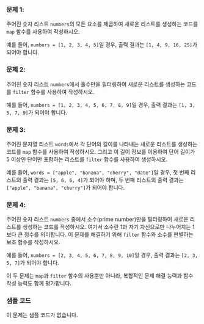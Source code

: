 ### **문제 1:**

주어진 숫자 리스트 `numbers`의 모든 요소를 제곱하여 새로운 리스트를 생성하는 코드를 `map` 함수를 사용하여 작성하시오.

예를 들어, `numbers = [1, 2, 3, 4, 5]`일 경우, 출력 결과는 `[1, 4, 9, 16, 25]`가 되어야 합니다.

### **문제 2:**

주어진 숫자 리스트 `numbers`에서 홀수만을 필터링하여 새로운 리스트를 생성하는 코드를 `filter` 함수를 사용하여 작성하시오.

예를 들어, `numbers = [1, 2, 3, 4, 5, 6, 7, 8, 9]`일 경우, 출력 결과는 `[1, 3, 5, 7, 9]`가 되어야 합니다.

### **문제 3:**

주어진 문자열 리스트 `words`에서 각 단어의 길이를 나타내는 새로운 리스트를 생성하는 코드를 `map` 함수를 사용하여 작성하시오. 그리고 이 길이 정보를 이용하여 단어 길이가 5 이상인 단어만 포함하는 리스트를 `filter` 함수를 사용하여 생성하시오.

예를 들어, `words = ["apple", "banana", "cherry", "date"]`일 경우, 첫 번째 리스트의 출력 결과는 `[5, 6, 6, 4]`가 되어야 하며, 두 번째 리스트의 출력 결과는 `["apple", "banana", "cherry"]`가 되어야 합니다.

### **문제 4:**

주어진 숫자 리스트 `numbers` 중에서 소수(prime number)만을 필터링하여 새로운 리스트를 생성하는 코드를 작성하시오. 여기서 소수란 1과 자기 자신으로만 나누어지는 1보다 큰 정수를 의미합니다. 이 문제를 해결하기 위해 `filter` 함수와 소수를 판별하는 보조 함수를 작성하시오.

예를 들어, `numbers = [2, 3, 4, 5, 6, 7, 8, 9, 10]`일 경우, 출력 결과는 `[2, 3, 5, 7]`가 되어야 합니다.

이 두 문제는 `map`과 `filter` 함수의 사용뿐만 아니라, 복합적인 문제 해결 능력과 함수 작성 능력도 함께 평가합니다.

### 샘플 코드

이 문제는 샘플 코드가 없습니다.
